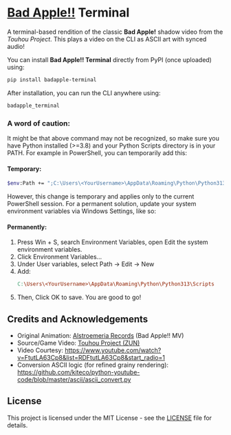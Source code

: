 # [Bad Apple!!](https://www.youtube.com/watch?v=FtutLA63Cp8&list=RDFtutLA63Cp8&start_radio=1) Terminal

A terminal-based rendition of the classic **Bad Apple!** shadow video from the *Touhou Project*. This plays a video on the CLI as ASCII art with synced audio!

You can install **Bad Apple!! Terminal** directly from PyPI (once uploaded) using:
```bash 
pip install badapple-terminal
```

After installation, you can run the CLI anywhere using:
```bash
badapple_terminal
```

### A word of caution:
It might be that above command may not be recognized, so make sure you have Python installed (>=3.8) and your Python Scripts directory is in your PATH. For example in PowerShell, you can temporarily add this:
#### Temporary: 
```bash
$env:Path += ";C:\Users\<YourUsername>\AppData\Roaming\Python\Python313\Scripts"
```
However, this change is temporary and applies only to the current PowerShell session. For a permanent solution, update your system environment variables via Windows Settings, like so:

#### Permanently: 
1. Press Win + S, search Environment Variables, open Edit the system environment variables.
2. Click Environment Variables…
3. Under User variables, select Path → Edit → New
4. Add:
   ```makefile
   C:\Users\<YourUsername>\AppData\Roaming\Python\Python313\Scripts
   ```
5. Then, Click OK to save. You are good to go! 


## Credits and Acknowledgements

- Original Animation: [Alstroemeria Records](https://alst.net/) (Bad Apple!! MV)
- Source/Game Video: [Touhou Project (ZUN)](https://en.touhouwiki.net/wiki/ZUN)
- Video Courtesy: https://www.youtube.com/watch?v=FtutLA63Cp8&list=RDFtutLA63Cp8&start_radio=1
- Conversion ASCII logic (for refined grainy rendering): https://github.com/kiteco/python-youtube-code/blob/master/ascii/ascii_convert.py

## License

This project is licensed under the MIT License - see the [LICENSE](LICENSE) file for details.